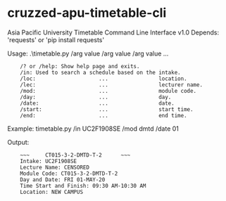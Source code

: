 # cruzzed-apu-timetable-cli
Asia Pacific University Timetable Command Line Interface v1.0
Depends: 'requests' or 'pip install requests'

Usage: .\\timetable.py /arg value /arg value /arg value ...

        /? or /help: Show help page and exits.
        /in: Used to search a schedule based on the intake.
        /loc:                    ...                location.
        /lec:                    ...                lecturer name.
        /mod:                    ...                module code.
        /day:                    ...                day.
        /date:                   ...                date.
        /start:                  ...                start time.
        /end:                    ...                end time.

Example: timetable.py /in UC2F1908SE /mod dmtd /date 01

Output:  

        ~~~     CT015-3-2-DMTD-T-2      ~~~
        Intake: UC2F1908SE
        Lecture Name: CENSORED
        Module Code: CT015-3-2-DMTD-T-2
        Day and Date: FRI 01-MAY-20
        Time Start and Finish: 09:30 AM-10:30 AM
        Location: NEW CAMPUS
